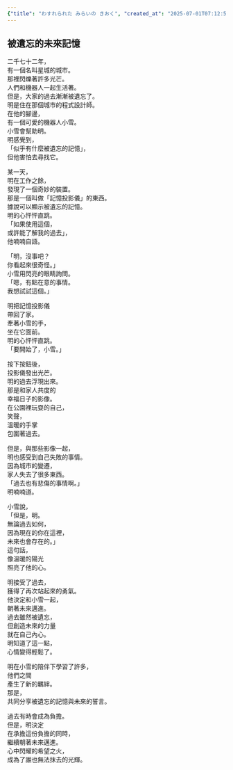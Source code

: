 ```yaml
---
{"title": "わすれられた みらいの きおく", "created_at": "2025-07-01T07:12:58.957854+09:00", "pattern_id": 8, "pattern_name": "未来の忘却型", "year": 2072}
---
```


## 被遺忘的未來記憶

二千七十二年，  
有一個名叫星城的城市。  
那裡閃爍著許多光芒。  
人們和機器人一起生活著。  
但是，大家的過去漸漸被遺忘了。  
明是住在那個城市的程式設計師。  
在他的腳邊，  
有一個可愛的機器人小雪。  
小雪會幫助明。  
明感覺到，  
「似乎有什麼被遺忘的記憶」，  
但他害怕去尋找它。

某一天，  
明在工作之餘，  
發現了一個奇妙的裝置。  
那是一個叫做「記憶投影儀」的東西。  
據說可以顯示被遺忘的記憶。  
明的心怦怦直跳。  
「如果使用這個，  
或許能了解我的過去」，  
他喃喃自語。

「明，沒事吧？  
你看起來很奇怪。」  
小雪用閃亮的眼睛詢問。  
「嗯，有點在意的事情。  
我想試試這個。」

明把記憶投影儀  
帶回了家。  
牽著小雪的手，  
坐在它面前。  
明的心怦怦直跳。  
「要開始了，小雪。」

按下按鈕後，  
投影儀發出光芒。  
明的過去浮現出來。  
那是和家人共度的  
幸福日子的影像。  
在公園裡玩耍的自己，  
笑聲，  
溫暖的手掌  
包圍著過去。

但是，與那些影像一起，  
明也感受到自己失敗的事情。  
因為城市的變遷，  
家人失去了很多東西。  
「過去也有悲傷的事情啊。」  
明喃喃道。

小雪說，  
「但是，明。  
無論過去如何，  
因為現在的你在這裡，  
未來也會存在的。」  
這句話，  
像溫暖的陽光  
照亮了他的心。

明接受了過去，  
獲得了再次站起來的勇氣。  
他決定和小雪一起，  
朝著未來邁進。  
過去雖然被遺忘，  
但創造未來的力量  
就在自己內心。  
明知道了這一點，  
心情變得輕鬆了。

明在小雪的陪伴下學習了許多，  
他們之間  
產生了新的羈絆。  
那是，  
共同分享被遺忘的記憶與未來的誓言。

過去有時會成為負擔。  
但是，明決定  
在承擔這份負擔的同時，  
繼續朝著未來邁進。  
心中閃耀的希望之火，  
成為了誰也無法抹去的光輝。
